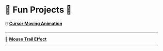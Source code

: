 # 🌟 Fun Projects 🌟

🖱️ [**Cursor Moving Animation**](https://funprojects01.onrender.com)

---

🐾 [**Mouse Trail Effect**](https://funprojects02.onrender.com)

---
